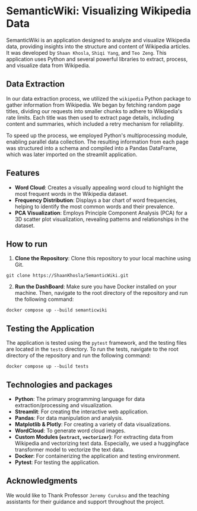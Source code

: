 # SemanticWiki: Visualizing Wikipedia Data

SemanticWiki is an application designed to analyze and visualize Wikipedia data, providing insights into the structure and content of Wikipedia articles. It was developed by `Shaan Khosla`, `Shiqi Yang`, and `Teo Zeng`. This application uses Python and several powerful libraries to extract, process, and visualize data from Wikipedia.

## Data Extraction

In our data extraction process, we utilized the `wikipedia` Python package to gather information from Wikipedia. We began by fetching random page titles, dividing our requests into smaller chunks to adhere to Wikipedia's rate limits. Each title was then used to extract page details, including content and summaries, which included a retry mechanism for reliability.

To speed up the process, we employed Python's multiprocessing module, enabling parallel data collection. The resulting information from each page was structured into a schema and compiled into a Pandas DataFrame, which was later imported on the streamlit application.

## Features

  - **Word Cloud**: Creates a visually appealing word cloud to highlight the most frequent words in the Wikipedia dataset.
  - **Frequency Distribution**: Displays a bar chart of word frequencies, helping to identify the most common words and their prevalence.
  - **PCA Visualization**: Employs Principle Component Analysis (PCA) for a 3D scatter plot visualization, revealing patterns and relationships in the dataset.

## How to run

1. **Clone the Repository**: Clone this repository to your local machine using Git.

```
git clone https://ShaanKhosla/SemanticWiki.git
```

2. **Run the DashBoard**: Make sure you have Docker installed on your machine. Then, navigate to the root directory of the repository and run the following command:

```
docker compose up --build semanticwiki
```

## Testing the Application

The application is tested using the `pytest` framework, and the testing files are located in the `tests` directory. To run the tests, navigate to the root directory of the repository and run the following command:

```
docker compose up --build tests
```


## Technologies and packages

- **Python**: The primary programming language for data extraction/processing and visualization.
- **Streamlit**: For creating the interactive web application.
- **Pandas**: For data manipulation and analysis.
- **Matplotlib & Plotly**: For creating a variety of data visualizations.
- **WordCloud**: To generate word cloud images.
- **Custom Modules (`extract`, `vectorizer`)**: For extracting data from Wikipedia and vectorizing text data. Especially, we used a huggingface transformer model to vectorize the text data.
- **Docker**: For containerizing the application and testing environment.
- **Pytest**: For testing the application.


## Acknowledgments

We would like to Thank Professor `Jeremy Curuksu` and the teaching assistants for their guidance and support throughout the project.
